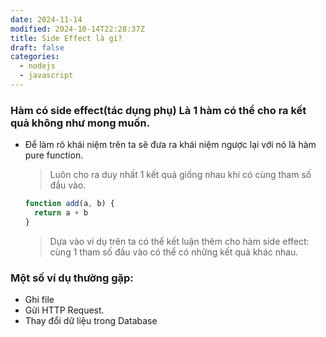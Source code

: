 ```yaml
---
date: 2024-11-14
modified: 2024-10-14T22:28:37Z
title: Side Effect là gì?
draft: false
categories:
  - nodejs
  - javascript
---
```


### Hàm có side effect(tác dụng phụ) Là 1 hàm có thể cho ra kết quả không như mong muốn.
- Để làm rõ khái niệm trên ta sẽ đưa ra khái niệm ngược lại với nó là hàm pure function.
  > Luôn cho ra duy nhất 1 kết quả giống nhau khi có cùng tham số đầu vào.
  ```js
  function add(a, b) {
    return a + b
  }
  ```
  > Dựa vào ví dụ trên ta có thể kết luận thêm cho hàm side effect: cùng 1 tham số đầu vào có thể có những kết quả khác nhau.

### Một số ví dụ thường gặp:
- Ghi file
- Gửi HTTP Request.
- Thay đổi dữ liệu trong Database
